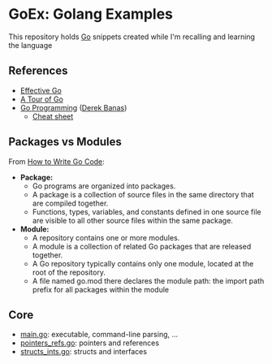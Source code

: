 # GoEx: Golang Examples

This repository holds [Go](https://go.dev/) snippets created while I'm recalling and learning the language

## References

* [Effective Go](https://go.dev/doc/effective_go)
* [A Tour of Go](https://go.dev/tour/)
* [Go Programming](https://www.youtube.com/watch?v=CF9S4QZuV30) ([Derek Banas](https://www.youtube.com/@derekbanas))
  * [Cheat sheet](https://www.newthinktank.com/2015/02/go-programming-tutorial/)

## Packages vs Modules

From [How to Write Go Code](https://go.dev/doc/code):

* **Package:**
  * Go programs are organized into packages.
  * A package is a collection of source files in the same directory that are compiled together.
  * Functions, types, variables, and constants defined in one source file are visible to all other source files within the same package.
* **Module:**
  * A repository contains one or more modules.
  * A module is a collection of related Go packages that are released together.
  * A Go repository typically contains only one module, located at the root of the repository.
  * A file named go.mod there declares the module path: the import path prefix for all packages within the module

## Core

- [main.go](https://github.com/sfmunoz/goex/blob/main/main.go): executable, command-line parsing, ...
- [pointers_refs.go](https://github.com/sfmunoz/goex/blob/main/pointers_refs/pointers_refs.go): pointers and references
- [structs_ints.go](https://github.com/sfmunoz/goex/blob/main/structs_ints/structs_ints.go): structs and interfaces
